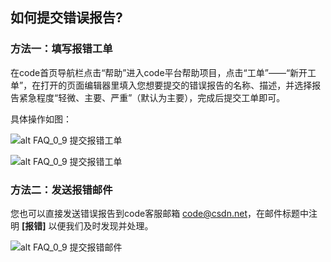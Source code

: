 ## 如何提交错误报告?

### 方法一：填写报错工单


在code首页导航栏点击“帮助”进入code平台帮助项目，点击“工单”——“新开工单”，在打开的页面编辑器里填入您想要提交的错误报告的名称、描述，并选择报告紧急程度“轻微、主要、严重”（默认为主要），完成后提交工单即可。

具体操作如图：


![alt FAQ_0_9 提交报错工单](/CSDN_Code/code_support/blob/master/images/FAQ_0_9_1.jpg "提交报错工单1")

![alt FAQ_0_9 提交报错工单](/CSDN_Code/code_support/blob/master/images/FAQ_0_9_2.jpg "提交报错工单2")
 
### 方法二：发送报错邮件


您也可以直接发送错误报告到code客服邮箱 <code@csdn.net>，在邮件标题中注明 **[报错]** 以便我们及时发现并处理。

![alt FAQ_0_9 提交报错邮件](/CSDN_Code/code_support/blob/master/images/FAQ_0_9_3.jpg "提交报错邮件")